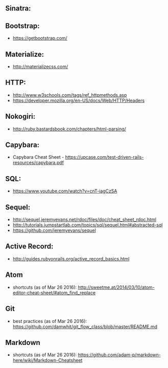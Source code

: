 ## Sinatra:

## Bootstrap:

* https://getbootstrap.com/

## Materialize:

* http://materializecss.com/

## HTTP:

* http://www.w3schools.com/tags/ref_httpmethods.asp
* https://developer.mozilla.org/en-US/docs/Web/HTTP/Headers


## Nokogiri:

* http://ruby.bastardsbook.com/chapters/html-parsing/

## Capybara:

* Capybara Cheat Sheet - https://upcase.com/test-driven-rails-resources/capybara.pdf


## SQL:

* https://www.youtube.com/watch?v=cnT-iagCzSA

## Sequel:

* http://sequel.jeremyevans.net/rdoc/files/doc/cheat_sheet_rdoc.html
* http://tutorials.jumpstartlab.com/topics/sql/sequel.html#abstracted-sql
* https://github.com/jeremyevans/sequel

## Active Record:

* http://guides.rubyonrails.org/active_record_basics.html

## Atom

* shortcuts (as of Mar 26 2016): http://sweetme.at/2014/03/10/atom-editor-cheat-sheet/#atom_find_replace

## Git

* best practices (as of Mar 26 2016): https://github.com/damwhit/git_flow_class/blob/master/README.md

## Markdown

* shortcuts (as of Mar 26 2016): https://github.com/adam-p/markdown-here/wiki/Markdown-Cheatsheet
